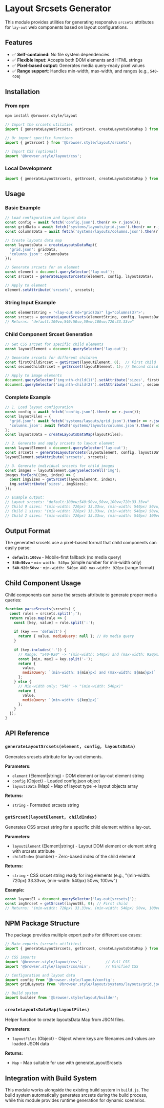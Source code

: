 # Layout Srcsets Generator

This module provides utilities for generating responsive `srcsets` attributes for `lay-out` web components based on layout configurations.

## Features

- ✅ **Self-contained**: No file system dependencies
- ✅ **Flexible input**: Accepts both DOM elements and HTML strings
- ✅ **Pixel-based output**: Generates media query-ready pixel values
- ✅ **Range support**: Handles min-width, max-width, and ranges (e.g., `540-920`)

## Installation

### From npm

```bash
npm install @browser.style/layout
```

```javascript
// Import the srcsets utilities
import { generateLayoutSrcsets, getSrcset, createLayoutsDataMap } from '@browser.style/layout';

// Or import specific functions
import { getSrcset } from '@browser.style/layout/srcsets';

// Import CSS (optional)
import '@browser.style/layout/css';
```

### Local Development

```javascript
import { generateLayoutSrcsets, getSrcset, createLayoutsDataMap } from './layout/index.js';
```

## Usage

### Basic Example

```javascript
// Load configuration and layout data
const config = await fetch('config.json').then(r => r.json());
const gridData = await fetch('systems/layouts/grid.json').then(r => r.json());
const columnsData = await fetch('systems/layouts/columns.json').then(r => r.json());

// Create layouts data map
const layoutsData = createLayoutsDataMap({
  'grid.json': gridData,
  'columns.json': columnsData
});

// Generate srcsets for an element
const element = document.querySelector('lay-out');
const srcsets = generateLayoutSrcsets(element, config, layoutsData);

// Apply to element
element.setAttribute('srcsets', srcsets);
```

### String Input Example

```javascript
const elementString = '<lay-out md="grid(3a)" lg="columns(3)">';
const srcsets = generateLayoutSrcsets(elementString, config, layoutsData);
// Returns: "default:100vw;540:50vw,50vw,100vw;720:33.33vw"
```

### Child Component Srcset Generation

```javascript
// Get CSS srcset for specific child elements
const layoutElement = document.querySelector('lay-out');

// Generate srcsets for different children
const firstChildSrcset = getSrcset(layoutElement, 0);  // First child
const secondChildSrcset = getSrcset(layoutElement, 1); // Second child

// Apply to image elements
document.querySelector('img:nth-child(1)').setAttribute('sizes', firstChildSrcset);
document.querySelector('img:nth-child(2)').setAttribute('sizes', secondChildSrcset);
```

### Complete Example

```javascript
// 1. Load layout configuration
const config = await fetch('config.json').then(r => r.json());
const layoutFiles = {
  'grid.json': await fetch('systems/layouts/grid.json').then(r => r.json()),
  'columns.json': await fetch('systems/layouts/columns.json').then(r => r.json())
};
const layoutsData = createLayoutsDataMap(layoutFiles);

// 2. Generate and apply srcsets to layout element
const layoutElement = document.querySelector('lay-out');
const srcsets = generateLayoutSrcsets(layoutElement, config, layoutsData);
layoutElement.setAttribute('srcsets', srcsets);

// 3. Generate individual srcsets for child images
const images = layoutElement.querySelectorAll('img');
images.forEach((img, index) => {
  const imgSizes = getSrcset(layoutElement, index);
  img.setAttribute('sizes', imgSizes);
});

// Example output:
// Layout srcsets: "default:100vw;540:50vw,50vw,100vw;720:33.33vw"
// Child 0 sizes: "(min-width: 720px) 33.33vw, (min-width: 540px) 50vw, 100vw"
// Child 1 sizes: "(min-width: 720px) 33.33vw, (min-width: 540px) 50vw, 100vw"
// Child 2 sizes: "(min-width: 720px) 33.33vw, (min-width: 540px) 100vw, 100vw"
```

## Output Format

The generated srcsets use a pixel-based format that child components can easily parse:

- **`default:100vw`** - Mobile-first fallback (no media query)
- **`540:50vw`** - `min-width: 540px` (simple number for min-width only)
- **`540-920:50vw`** - `min-width: 540px AND max-width: 920px` (range format)

## Child Component Usage

Child components can parse the srcsets attribute to generate proper media queries:

```javascript
function parseSrcsets(srcsets) {
  const rules = srcsets.split(';');
  return rules.map(rule => {
    const [key, value] = rule.split(':');
    
    if (key === 'default') {
      return { value, mediaQuery: null }; // No media query
    }
    
    if (key.includes('-')) {
      // Range: "540-920" -> "(min-width: 540px) and (max-width: 920px)"
      const [min, max] = key.split('-');
      return { 
        value, 
        mediaQuery: `(min-width: ${min}px) and (max-width: ${max}px)` 
      };
    } else {
      // Min-width only: "540" -> "(min-width: 540px)"
      return { 
        value, 
        mediaQuery: `(min-width: ${key}px)` 
      };
    }
  });
}
```

## API Reference

### `generateLayoutSrcsets(element, config, layoutsData)`

Generates srcsets attribute for lay-out elements.

**Parameters:**
- `element` (Element|string) - DOM element or lay-out element string
- `config` (Object) - Loaded config.json object
- `layoutsData` (Map) - Map of layout type → layout objects array

**Returns:**
- `string` - Formatted srcsets string

### `getSrcset(layoutElement, childIndex)`

Generates CSS srcset string for a specific child element within a lay-out.

**Parameters:**
- `layoutElement` (Element|string) - Layout DOM element or element string with srcsets attribute
- `childIndex` (number) - Zero-based index of the child element

**Returns:**
- `string` - CSS srcset string ready for img elements (e.g., "(min-width: 720px) 33.33vw, (min-width: 540px) 50vw, 100vw")

**Example:**
```javascript
const layoutEl = document.querySelector('lay-out[srcsets]');
const imgSrcset = getSrcset(layoutEl, 0); // First child
// Returns: "(min-width: 720px) 33.33vw, (min-width: 540px) 50vw, 100vw"
```

## NPM Package Structure

The package provides multiple export paths for different use cases:

```javascript
// Main exports (srcsets utilities)
import { generateLayoutSrcsets, getSrcset, createLayoutsDataMap } from '@browser.style/layout';

// CSS imports
import '@browser.style/layout/css';           // Full CSS
import '@browser.style/layout/css/min';       // Minified CSS

// Configuration and layout data
import config from '@browser.style/layout/config';
import gridLayouts from '@browser.style/layout/systems/layouts/grid.json';

// Build system
import builder from '@browser.style/layout/builder';
```

### `createLayoutsDataMap(layoutFiles)`

Helper function to create layoutsData Map from JSON files.

**Parameters:**
- `layoutFiles` (Object) - Object where keys are filenames and values are loaded JSON data

**Returns:**
- `Map` - Map suitable for use with generateLayoutSrcsets

## Integration with Build System

This module works alongside the existing build system in `build.js`. The build system automatically generates srcsets during the build process, while this module provides runtime generation for dynamic scenarios.
